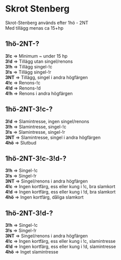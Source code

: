 # Skrot Stenberg

Skrot-Stenberg används efter 1hö - 2NT\
Med tillägg menas ca 15+hp

## 1hö-2NT-?

**3!c** ⇒ Minimum ~ under 15 hp\
**3!d** ⇒ Tillägg utan singel/renons\
**3!h** ⇒ Tillägg singel-!c\
**3!s** ⇒ Tillägg singel-!r\
**3NT** ⇒ Tillägg, singel i andra högfärgen\
**4!c** ⇒ Renons-!c\
**4!d** ⇒ Renons-!d\
**4!h** ⇒ Renons i andra högfärgen

## 1hö-2NT-3!c-?

**3!d** ⇒ Slamintresse, ingen singel/renons\
**3!h** ⇒ Slamintresse, singel-!c\
**3!s** ⇒ Slamintresse, singel-!r\
**3NT** ⇒ Slamintresse, singel i andra högfärgen\
**4hö** ⇒ Slutbud

## 1hö-2NT-3!c-3!d-?

**3!h** ⇒ Singel-!c\
**3!s** ⇒ Singel-!r\
**3NT** ⇒ Singel/renons i andra högfärgen\
**4!c** ⇒ Ingen kortfärg, ess eller kung i !c, bra slamkort\
**4!d** ⇒ Ingen kortfärg, ess eller kung i !d, bra slamkort\
**4hö** ⇒ Ingen kortfärg, dåliga slamkort

## 1hö-2NT-3!d-?

**3!h** ⇒ Singel-!c\
**3!s** ⇒ Singel-!r\
**3NT** ⇒ Singel/renons i andra högfärgen\
**4!c** ⇒ Ingen kortfärg, ess eller kung i !c, slamintresse\
**4!d** ⇒ Ingen kortfärg, ess eller kung i !d, slamintresse\
**4hö** ⇒ Inget slamintresse
